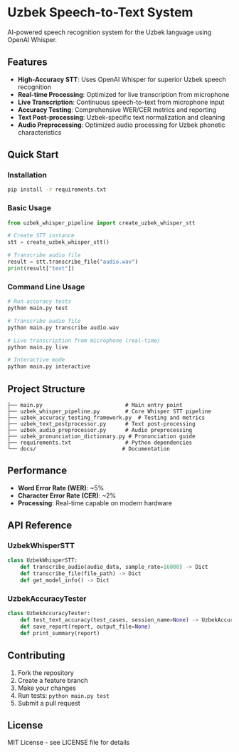 # Uzbek Speech-to-Text System

AI-powered speech recognition system for the Uzbek language using OpenAI Whisper.

## Features

- **High-Accuracy STT**: Uses OpenAI Whisper for superior Uzbek speech recognition
- **Real-time Processing**: Optimized for live transcription from microphone
- **Live Transcription**: Continuous speech-to-text from microphone input
- **Accuracy Testing**: Comprehensive WER/CER metrics and reporting
- **Text Post-processing**: Uzbek-specific text normalization and cleaning
- **Audio Preprocessing**: Optimized audio processing for Uzbek phonetic characteristics

## Quick Start

### Installation

```bash
pip install -r requirements.txt
```

### Basic Usage

```python
from uzbek_whisper_pipeline import create_uzbek_whisper_stt

# Create STT instance
stt = create_uzbek_whisper_stt()

# Transcribe audio file
result = stt.transcribe_file("audio.wav")
print(result["text"])
```

### Command Line Usage

```bash
# Run accuracy tests
python main.py test

# Transcribe audio file
python main.py transcribe audio.wav

# Live transcription from microphone (real-time)
python main.py live

# Interactive mode
python main.py interactive
```

## Project Structure

```
├── main.py                          # Main entry point
├── uzbek_whisper_pipeline.py        # Core Whisper STT pipeline
├── uzbek_accuracy_testing_framework.py  # Testing and metrics
├── uzbek_text_postprocessor.py      # Text post-processing
├── uzbek_audio_preprocessor.py      # Audio preprocessing
├── uzbek_pronunciation_dictionary.py # Pronunciation guide
├── requirements.txt                 # Python dependencies
└── docs/                           # Documentation
```

## Performance

- **Word Error Rate (WER)**: ~5%
- **Character Error Rate (CER)**: ~2%
- **Processing**: Real-time capable on modern hardware

## API Reference

### UzbekWhisperSTT

```python
class UzbekWhisperSTT:
    def transcribe_audio(audio_data, sample_rate=16000) -> Dict
    def transcribe_file(file_path) -> Dict
    def get_model_info() -> Dict
```

### UzbekAccuracyTester

```python
class UzbekAccuracyTester:
    def test_text_accuracy(test_cases, session_name=None) -> UzbekAccuracyReport
    def save_report(report, output_file=None)
    def print_summary(report)
```

## Contributing

1. Fork the repository
2. Create a feature branch
3. Make your changes
4. Run tests: `python main.py test`
5. Submit a pull request

## License

MIT License - see LICENSE file for details
